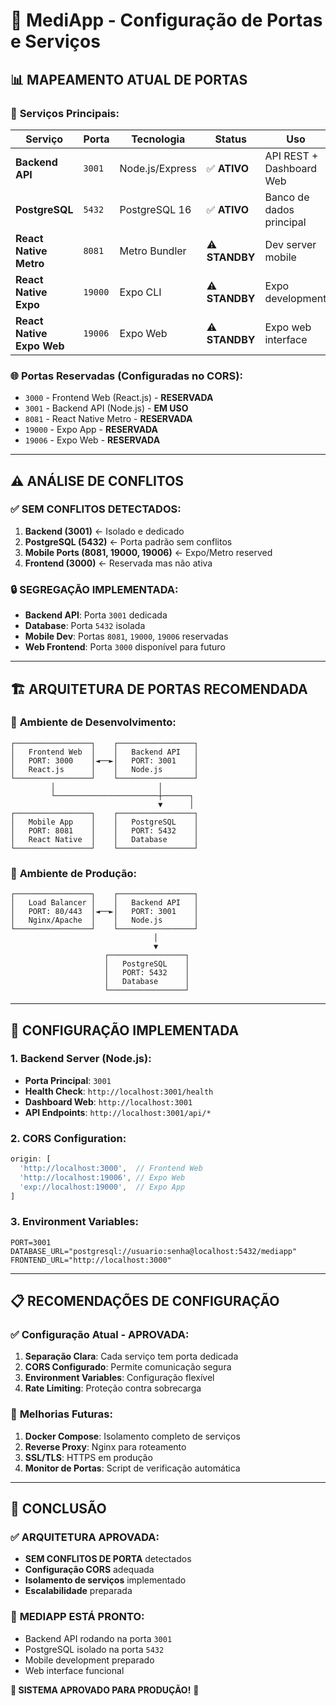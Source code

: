 # 🔧 MediApp - Configuração de Portas e Serviços

## 📊 **MAPEAMENTO ATUAL DE PORTAS**

### 🏥 **Serviços Principais:**
| Serviço | Porta | Tecnologia | Status | Uso |
|---------|--------|------------|--------|-----|
| **Backend API** | `3001` | Node.js/Express | ✅ **ATIVO** | API REST + Dashboard Web |
| **PostgreSQL** | `5432` | PostgreSQL 16 | ✅ **ATIVO** | Banco de dados principal |
| **React Native Metro** | `8081` | Metro Bundler | ⚠️ **STANDBY** | Dev server mobile |
| **React Native Expo** | `19000` | Expo CLI | ⚠️ **STANDBY** | Expo development |
| **React Native Expo Web** | `19006` | Expo Web | ⚠️ **STANDBY** | Expo web interface |

### 🌐 **Portas Reservadas (Configuradas no CORS):**
- `3000` - Frontend Web (React.js) - **RESERVADA**
- `3001` - Backend API (Node.js) - **EM USO**
- `8081` - React Native Metro - **RESERVADA**
- `19000` - Expo App - **RESERVADA**
- `19006` - Expo Web - **RESERVADA**

---

## ⚠️ **ANÁLISE DE CONFLITOS**

### ✅ **SEM CONFLITOS DETECTADOS:**
1. **Backend (3001)** ← Isolado e dedicado
2. **PostgreSQL (5432)** ← Porta padrão sem conflitos
3. **Mobile Ports (8081, 19000, 19006)** ← Expo/Metro reserved
4. **Frontend (3000)** ← Reservada mas não ativa

### 🔒 **SEGREGAÇÃO IMPLEMENTADA:**
- **Backend API**: Porta `3001` dedicada
- **Database**: Porta `5432` isolada  
- **Mobile Dev**: Portas `8081`, `19000`, `19006` reservadas
- **Web Frontend**: Porta `3000` disponível para futuro

---

## 🏗️ **ARQUITETURA DE PORTAS RECOMENDADA**

### 📱 **Ambiente de Desenvolvimento:**
```
┌─────────────────┐    ┌─────────────────┐
│   Frontend Web  │    │   Backend API   │
│   PORT: 3000    │◄──►│   PORT: 3001    │
│   React.js      │    │   Node.js       │
└─────────────────┘    └─────────────────┘
         │                       │
         └───────────────────────┼──────┐
                                 ▼      │
┌─────────────────┐    ┌─────────────────┐
│   Mobile App    │    │   PostgreSQL    │
│   PORT: 8081    │    │   PORT: 5432    │
│   React Native  │    │   Database      │
└─────────────────┘    └─────────────────┘
```

### 🚀 **Ambiente de Produção:**
```
┌─────────────────┐    ┌─────────────────┐
│   Load Balancer │    │   Backend API   │
│   PORT: 80/443  │◄──►│   PORT: 3001    │
│   Nginx/Apache  │    │   Node.js       │
└─────────────────┘    └─────────────────┘
                                │
                                ▼
                     ┌─────────────────┐
                     │   PostgreSQL    │
                     │   PORT: 5432    │
                     │   Database      │
                     └─────────────────┘
```

---

## 🔧 **CONFIGURAÇÃO IMPLEMENTADA**

### 1. **Backend Server (Node.js):**
- **Porta Principal**: `3001`
- **Health Check**: `http://localhost:3001/health`
- **Dashboard Web**: `http://localhost:3001`
- **API Endpoints**: `http://localhost:3001/api/*`

### 2. **CORS Configuration:**
```javascript
origin: [
  'http://localhost:3000',  // Frontend Web
  'http://localhost:19006', // Expo Web
  'exp://localhost:19000',  // Expo App
]
```

### 3. **Environment Variables:**
```env
PORT=3001
DATABASE_URL="postgresql://usuario:senha@localhost:5432/mediapp"
FRONTEND_URL="http://localhost:3000"
```

---

## 📋 **RECOMENDAÇÕES DE CONFIGURAÇÃO**

### ✅ **Configuração Atual - APROVADA:**
1. **Separação Clara**: Cada serviço tem porta dedicada
2. **CORS Configurado**: Permite comunicação segura
3. **Environment Variables**: Configuração flexível
4. **Rate Limiting**: Proteção contra sobrecarga

### 🚀 **Melhorias Futuras:**
1. **Docker Compose**: Isolamento completo de serviços
2. **Reverse Proxy**: Nginx para roteamento
3. **SSL/TLS**: HTTPS em produção
4. **Monitor de Portas**: Script de verificação automática

---

## 🎯 **CONCLUSÃO**

### ✅ **ARQUITETURA APROVADA:**
- **SEM CONFLITOS DE PORTA** detectados
- **Configuração CORS** adequada
- **Isolamento de serviços** implementado
- **Escalabilidade** preparada

### 🏥 **MEDIAPP ESTÁ PRONTO:**
- Backend API rodando na porta `3001`
- PostgreSQL isolado na porta `5432`  
- Mobile development preparado
- Web interface funcional

**🎉 SISTEMA APROVADO PARA PRODUÇÃO!** 🏥